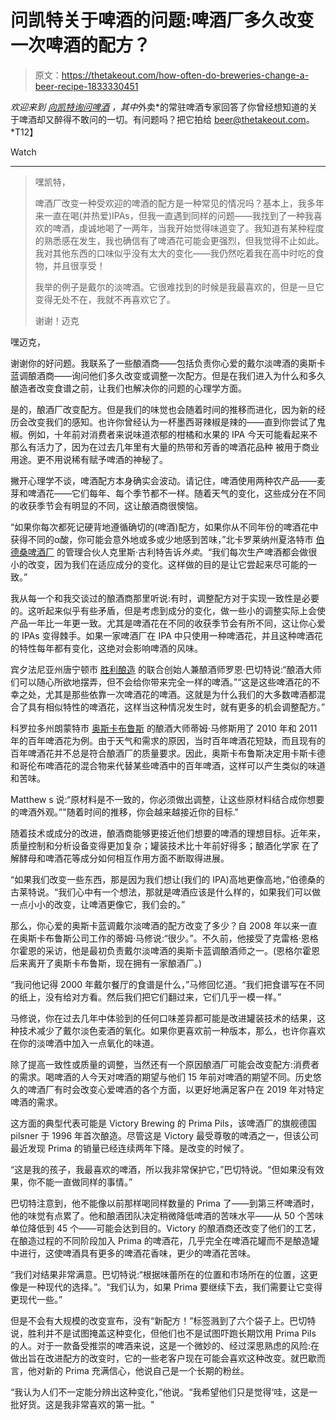 # 问凯特关于啤酒的问题:啤酒厂多久改变一次啤酒的配方？

> 原文：<https://thetakeout.com/how-often-do-breweries-change-a-beer-recipe-1833330451>

*欢迎来到* [*向凯特询问啤酒*](https://thetakeout.com/tag/askkateaboutbeer#_ga=2.42154085.151519429.1525036156-308846628.1493669845) *，其中*外卖*的常驻啤酒专家回答了你曾经想知道的关于啤酒却又醉得不敢问的一切。有问题吗？把它拍给 beer@thetakeout.com。*T12】

Watch

* * *

> 嘿凯特，
> 
> 啤酒厂改变一种受欢迎的啤酒的配方是一种常见的情况吗？基本上，我多年来一直在喝(并热爱)IPAs，但我一直遇到同样的问题——我找到了一种我喜欢的啤酒，虔诚地喝了一两年，当我开始觉得味道变了。我知道有某种程度的熟悉感在发生，我也确信有了啤酒花可能会更强烈，但我觉得不止如此。我对其他东西的口味似乎没有太大的变化——我仍然吃着我在高中时吃的食物，并且很享受！
> 
> 我举的例子是戴尔的淡啤酒。它很难找到的时候是我最喜欢的，但是一旦它变得无处不在，我就不再喜欢它了。
> 
> 谢谢！迈克

嘿迈克，

谢谢你的好问题。我联系了一些酿酒商——包括负责你心爱的戴尔淡啤酒的奥斯卡蓝调酿酒商——询问他们多久改变或调整一次配方。但是在我们进入为什么和多久酿造者改变食谱之前，让我们也解决你的问题的心理学方面。

是的，酿酒厂改变配方。但是我们的味觉也会随着时间的推移而进化，因为新的经历会改变我们的感知。也许你曾经认为一杯墨西哥辣椒是辣的——直到你尝试了鬼椒。例如，十年前对消费者来说味道浓郁的柑橘和水果的 IPA 今天可能看起来不那么有活力了，因为在过去几年里有大量的热带和芳香的啤酒花品种 被用于商业用途。更不用说稀有赋予啤酒的神秘了。

撇开心理学不谈，啤酒配方本身确实会波动。请记住，啤酒使用两种农产品——麦芽和啤酒花——它们每年、每个季节都不一样。随着天气的变化，这些成分在不同的收获季节会有明显的不同，这让酿酒商很懊恼。

“如果你每次都死记硬背地遵循确切的(啤酒)配方，如果你从不同年份的啤酒花中获得不同的α酸，你可能会意外地或多或少地感到苦味，”北卡罗莱纳州夏洛特市 [伯德桑啤酒厂](https://birdsongbrewing.com/) 的管理合伙人克里斯·古利特告诉*外卖*。“我们每次生产啤酒都会做很小的改变，因为我们在适应成分的变化。这样做的目的是让它尝起来尽可能的一致。”

我从每一个和我交谈过的酿酒商那里听说:有时，调整配方对于实现一致性是必要的。这听起来似乎有些矛盾，但是考虑到成分的变化，做一些小的调整实际上会使产品一年比一年更一致。尤其是啤酒花在不同的收获季节会有所不同，这让你心爱的 IPAs 变得棘手。如果一家啤酒厂在 IPA 中只使用一种啤酒花，并且这种啤酒花的特性每年都有变化，这绝对会影响啤酒的风味。

宾夕法尼亚州唐宁顿市 [胜利酿造](http://www.victorybeer.com) 的联合创始人兼酿酒师罗恩·巴切特说:“酿酒大师们可以随心所欲地摆弄，但不会给你带来完全一样的啤酒。”“这是这些啤酒花的不幸之处，尤其是那些依靠一次啤酒花的啤酒。这就是为什么我们的大多数啤酒都混合了具有相似特性的啤酒花，这样当这种情况发生时，就有更多的机会调整配方。”

科罗拉多州朗蒙特市 [奥斯卡布鲁斯](https://www.oskarblues.com/) 的酿酒大师蒂姆·马修斯用了 2010 年和 2011 年的百年啤酒花为例。由于天气和需求的原因，当时百年啤酒花短缺，而且现有的百年啤酒花并不总是符合酿酒厂的质量要求。因此，奥斯卡布鲁斯决定用卡斯卡德和哥伦布啤酒花的混合物来代替某些啤酒中的百年啤酒，这样可以产生类似的味道和苦味。

Matthew s 说:“原材料是不一致的，你必须做出调整，让这些原材料结合成你想要的啤酒外观。”"随着时间的推移，你会越来越接近你的目标."

随着技术或成分的改进，酿酒商能够更接近他们想要的啤酒的理想目标。近年来，质量控制和分析设备变得更加复杂；罐装技术比十年前好得多；酿酒化学家 在了解酵母和啤酒花等成分如何相互作用方面不断取得进展。

“如果我们改变一些东西，那是因为我们想让(我们的 IPA)高地更像高地，”伯德桑的古莱特说。“我们心中有一个想法，那就是啤酒应该是什么样的，如果我们可以做一点小小的改变，让啤酒更像它，我们会的。”

那么，你心爱的奥斯卡蓝调戴尔淡啤酒的配方改变了多少？自 2008 年以来一直在奥斯卡布鲁斯公司工作的蒂姆·马修说:“很少。”。不久前，他接受了克雷格·恩格尔霍恩的采访，他是最初负责戴尔淡啤酒的奥斯卡蓝调酿酒师之一。(恩格尔霍恩后来离开了奥斯卡布鲁斯，现在拥有一家酿酒厂。)

“我问他记得 2000 年戴尔餐厅的食谱是什么，”马修回忆道。“我们把食谱写在不同的纸上，没有给对方看。然后我们把它们翻过来，它们几乎一模一样。”

马修说，你在过去几年中体验到的任何口味差异都可能是改进罐装技术的结果，这种技术减少了戴尔淡色麦酒的氧化。如果你更喜欢前一种版本，那么，也许你喜欢在你的淡啤酒中加入一点氧化的味道。

除了提高一致性或质量的调整，当然还有一个原因酿酒厂可能会改变配方:消费者的需求。喝啤酒的人今天对啤酒的期望与他们 15 年前对啤酒的期望不同。历史悠久的啤酒厂有时会改变心爱啤酒的各个方面，以更好地满足客户在 2019 年对特定啤酒的需求。

这方面的典型代表可能是 Victory Brewing 的 Prima Pils，该啤酒厂的旗舰德国 pilsner 于 1996 年首次酿造。尽管这是 Victory 最受尊敬的啤酒之一，但该公司最近发现 Prima 的销量已经连续两年下降。是改变的时候了。

“这是我的孩子，我最喜欢的啤酒，所以我非常保护它，”巴切特说。“但如果没有效果，你不能一直做同样的事情。”

巴切特注意到，他不能像以前那样喝同样数量的 Prima 了——到第三杯啤酒时，他的味觉有点累了。他和酿酒团队决定稍微降低啤酒的苦味水平——从 50 个苦味单位降低到 45 个——可能会达到目的。Victory 的酿酒商还改变了他们的工艺，在酿造过程的不同阶段加入 Prima 的啤酒花，几乎完全在啤酒花罐而不是酿造罐中进行，这使啤酒具有更多的啤酒花香味，更少的啤酒花苦味。

“我们对结果非常满意。巴切特说:“根据味蕾所在的位置和市场所在的位置，这更像是一种现代的选择。”。“我们认为，如果 Prima 要继续下去，我们需要让它变得更现代一些。”

但是不会有大规模的改变宣布，没有“新配方！”标签溅到了六个袋子上。巴切特说，胜利并不是试图掩盖这种变化，但他们也不是试图吓跑长期饮用 Prima Pils 的人。对于一款备受推崇的啤酒来说，这是一个微妙的、经过深思熟虑的风险:在做出旨在改进配方的改变时，它的一些老客户现在可能会喜欢这种改变。就巴歇而言，他对新的 Prima 充满信心，他说自己是一个长期的粉丝。

“我认为人们不一定能分辨出这种变化，”他说。“我希望他们只是觉得‘哇，这是一批好货。这是我非常喜欢的第一批。"